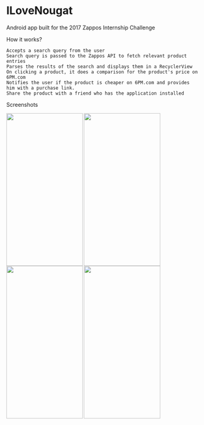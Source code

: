 # ILoveNougat

Android app built for the 2017 Zappos Internship Challenge

How it works?

    Accepts a search query from the user
    Search query is passed to the Zappos API to fetch relevant product entries
    Parses the results of the search and displays them in a RecyclerView
    On clicking a product, it does a comparison for the product's price on 6PM.com
    Notifies the user if the product is cheaper on 6PM.com and provides him with a purchase link.
    Share the product with a friend who has the application installed

Screenshots

<img src="https://cloud.githubusercontent.com/assets/13875257/18464252/d95f7420-795d-11e6-9070-cb4b81f1cabc.png"  align="left" height="400" width="200" ></img>
<img src="https://cloud.githubusercontent.com/assets/13875257/18464253/d963f630-795d-11e6-95ee-4223a57e521e.png"  align="left" height="400" width="200" ></img>
<img src="https://cloud.githubusercontent.com/assets/13875257/18464250/d95e883a-795d-11e6-9893-695ef2546766.png"  align="left" height="400" width="200" ></img>
<img src="https://cloud.githubusercontent.com/assets/13875257/18464251/d95ee3c0-795d-11e6-8c01-752937d9b125.png"  align="left" height="400" width="200" ></img>

